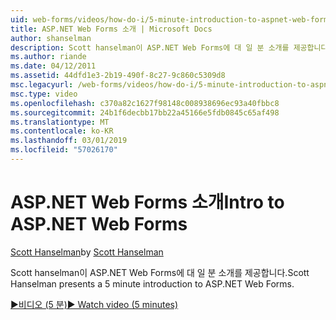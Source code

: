 ```yaml
---
uid: web-forms/videos/how-do-i/5-minute-introduction-to-aspnet-web-forms
title: ASP.NET Web Forms 소개 | Microsoft Docs
author: shanselman
description: Scott hanselman이 ASP.NET Web Forms에 대 일 분 소개를 제공합니다.
ms.author: riande
ms.date: 04/12/2011
ms.assetid: 44dfd1e3-2b19-490f-8c27-9c860c5309d8
msc.legacyurl: /web-forms/videos/how-do-i/5-minute-introduction-to-aspnet-web-forms
msc.type: video
ms.openlocfilehash: c370a82c1627f98148c008938696ec93a40fbbc8
ms.sourcegitcommit: 24b1f6decbb17bb22a45166e5fdb0845c65af498
ms.translationtype: MT
ms.contentlocale: ko-KR
ms.lasthandoff: 03/01/2019
ms.locfileid: "57026170"
---
```

<a name="intro-to-aspnet-web-forms"></a><span data-ttu-id="96a1a-103">ASP.NET Web Forms 소개</span><span class="sxs-lookup"><span data-stu-id="96a1a-103">Intro to ASP.NET Web Forms</span></span>
====================
<span data-ttu-id="96a1a-104">[Scott Hanselman](https://github.com/shanselman)</span><span class="sxs-lookup"><span data-stu-id="96a1a-104">by [Scott Hanselman](https://github.com/shanselman)</span></span>

<span data-ttu-id="96a1a-105">Scott hanselman이 ASP.NET Web Forms에 대 일 분 소개를 제공합니다.</span><span class="sxs-lookup"><span data-stu-id="96a1a-105">Scott Hanselman presents a 5 minute introduction to ASP.NET Web Forms.</span></span>

[<span data-ttu-id="96a1a-106">&#9654;비디오 (5 분)</span><span class="sxs-lookup"><span data-stu-id="96a1a-106">&#9654; Watch video (5 minutes)</span></span>](https://channel9.msdn.com/Blogs/ASP-NET-Site-Videos/5-minute-introduction-to-aspnet-web-forms)
